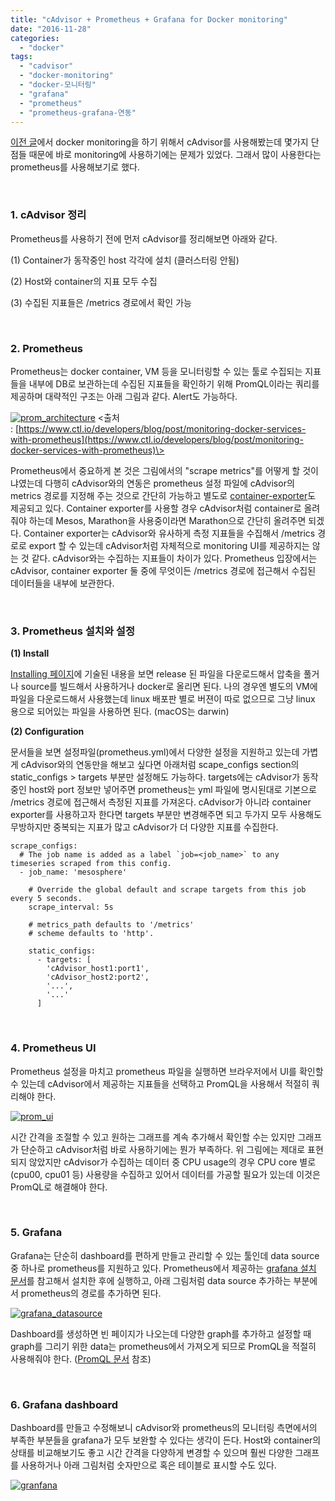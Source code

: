 ```yaml
---
title: "cAdvisor + Prometheus + Grafana for Docker monitoring"
date: "2016-11-28"
categories: 
  - "docker"
tags: 
  - "cadvisor"
  - "docker-monitoring"
  - "docker-모니터링"
  - "grafana"
  - "prometheus"
  - "prometheus-grafana-연동"
---
```


[이전 글](http://13.125.231.217/1450)에서 docker monitoring을 하기 위해서 cAdvisor를 사용해봤는데 몇가지 단점들 때문에 바로 monitoring에 사용하기에는 문제가 있었다. 그래서 많이 사용한다는 prometheus를 사용해보기로 했다.

 

### 1\. cAdvisor 정리

Prometheus를 사용하기 전에 먼저 cAdvisor를 정리해보면 아래와 같다.

(1) Container가 동작중인 host 각각에 설치 (클러스터링 안됨)

(2) Host와 container의 지표 모두 수집

(3) 수집된 지표들은 /metrics 경로에서 확인 가능

 

### 2\. Prometheus

Prometheus는 docker container, VM 등을 모니터링할 수 있는 툴로 수집되는 지표들을 내부에 DB로 보관하는데 수집된 지표들을 확인하기 위해 PromQL이라는 쿼리를 제공하며 대략적인 구조는 아래 그림과 같다. Alert도 가능하다.

[![prom_architecture](images/prom_architecture.png)](http://13.125.231.217/wp-content/uploads/2016/11/prom_architecture.png)
\<출처 : [https://www.ctl.io/developers/blog/post/monitoring-docker-services-with-prometheus](https://www.ctl.io/developers/blog/post/monitoring-docker-services-with-prometheus)\>

Prometheus에서 중요하게 본 것은 그림에서의 "scrape metrics"를 어떻게 할 것이냐였는데 다행히 cAdvisor와의 연동은 prometheus 설정 파일에 cAdvisor의 metrics 경로를 지정해 주는 것으로 간단히 가능하고 별도로 [container-exporter](https://hub.docker.com/r/prom/container-exporter/)도 제공되고 있다. Container exporter를 사용할 경우 cAdvisor처럼 container로 올려줘야 하는데 Mesos, Marathon을 사용중이라면 Marathon으로 간단히 올려주면 되겠다. Container exporter는 cAdvisor와 유사하게 측정 지표들을 수집해서 /metrics 경로로 export 할 수 있는데 cAdvisor처럼 자체적으로 monitoring UI를 제공하지는 않는 것 같다. cAdvisor와는 수집하는 지표들이 차이가 있다. Prometheus 입장에서는 cAdvisor, container exporter 둘 중에 무엇이든 /metrics 경로에 접근해서 수집된 데이터들을 내부에 보관한다.

 

### 3\. Prometheus 설치와 설정

**(1) Install**

[Installing 페이지](https://prometheus.io/docs/introduction/install/)에 기술된 내용을 보면 release 된 파일을 다운로드해서 압축을 풀거나 source를 빌드해서 사용하거나 docker로 올리면 된다. 나의 경우엔 별도의 VM에 파일을 다운로드해서 사용했는데 linux 배포판 별로 버젼이 따로 없으므로 그냥 linux 용으로 되어있는 파일을 사용하면 된다. (macOS는 darwin)

**(2) Configuration**

문서들을 보면 설정파일(prometheus.yml)에서 다양한 설정을 지원하고 있는데 가볍게 cAdvisor와의 연동만을 해보고 싶다면 아래처럼 scape\_configs section의 static\_configs > targets 부분만 설정해도 가능하다. targets에는 cAdvisor가 동작중인 host와 port 정보만 넣어주면 prometheus는 yml 파일에 명시된대로 기본으로 /metrics 경로에 접근해서 측정된 지표를 가져온다. cAdvisor가 아니라 container exporter를 사용하고자 한다면 targets 부분만 변경해주면 되고 두가지 모두 사용해도 무방하지만 중복되는 지표가 많고 cAdvisor가 더 다양한 지표를 수집한다.

```
scrape_configs:
  # The job name is added as a label `job=<job_name>` to any timeseries scraped from this config.
  - job_name: 'mesosphere'

    # Override the global default and scrape targets from this job every 5 seconds.
    scrape_interval: 5s

    # metrics_path defaults to '/metrics'
    # scheme defaults to 'http'.

    static_configs:
      - targets: [
        'cAdvisor_host1:port1',
        'cAdvisor_host2:port2',
        '...',
        '...'
      ]
```

 

### 4\. Prometheus UI

Prometheus 설정을 마치고 prometheus 파일을 실행하면 브라우저에서 UI를 확인할 수 있는데 cAdvisor에서 제공하는 지표들을 선택하고 PromQL을 사용해서 적절히 쿼리해야 한다.

[![prom_ui](images/prom_ui.png)](http://13.125.231.217/wp-content/uploads/2016/11/prom_ui.png)

시간 간격을 조절할 수 있고 원하는 그래프를 계속 추가해서 확인할 수는 있지만 그래프가 단순하고 cAdvisor처럼 바로 사용하기에는 뭔가 부족하다. 위 그림에는 제대로 표현되지 않았지만 cAdvisor가 수집하는 데이터 중 CPU usage의 경우 CPU core 별로 (cpu00, cpu01 등) 사용량을 수집하고 있어서 데이터를 가공할 필요가 있는데 이것은 PromQL로 해결해야 한다.

 

### 5\. Grafana

Grafana는 단순히 dashboard를 편하게 만들고 관리할 수 있는 툴인데 data source 중 하나로 prometheus를 지원하고 있다. Prometheus에서 제공하는 [grafana 설치 문서](https://prometheus.io/docs/visualization/grafana/)를 참고해서 설치한 후에 실행하고, 아래 그림처럼 data source 추가하는 부분에서 prometheus의 경로를 추가하면 된다.

[![grafana_datasource](images/grafana_datasource.png)](http://13.125.231.217/wp-content/uploads/2016/11/grafana_datasource.png)

Dashboard를 생성하면 빈 페이지가 나오는데 다양한 graph를 추가하고 설정할 때 graph를 그리기 위한 data는 prometheus에서 가져오게 되므로 PromQL을 적절히 사용해줘야 한다. ([PromQL 문서](https://prometheus.io/docs/querying/basics/) 참조)

 

### 6\. Grafana dashboard

Dashboard를 만들고 수정해보니 cAdvisor와 prometheus의 모니터링 측면에서의 부족한 부분들을 grafana가 모두 보완할 수 있다는 생각이 든다. Host와 container의 상태를 비교해보기도 좋고 시간 간격을 다양하게 변경할 수 있으며 훨씬 다양한 그래프를 사용하거나 아래 그림처럼 숫자만으로 혹은 테이블로 표시할 수도 있다.

[![granfana](images/granfana.png)](http://13.125.231.217/wp-content/uploads/2016/11/granfana.png)
